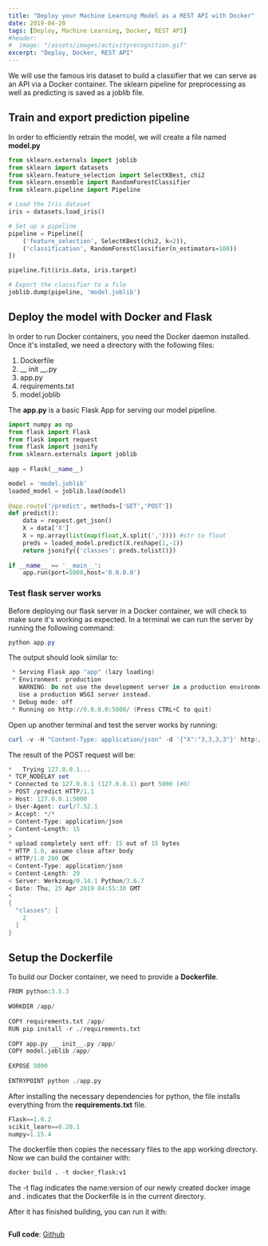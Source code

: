 ```yaml
---
title: "Deploy your Machine Learning Model as a REST API with Docker"
date: 2019-04-20
tags: [Deploy, Machine Learning, Docker, REST API]
#header:
#  image: "/assets/images/activityrecognition.gif"
excerpt: "Deploy, Docker, REST API"
---
```


We will use the famous iris dataset to build a classifier that we can serve as an API via a Docker container. The sklearn pipeline for preprocessing as well as predicting is saved as a joblib file. 

## Train and export prediction pipeline

In order to efficiently retrain the model, we will create a file named __model.py__

```python
from sklearn.externals import joblib
from sklearn import datasets
from sklearn.feature_selection import SelectKBest, chi2
from sklearn.ensemble import RandomForestClassifier
from sklearn.pipeline import Pipeline

# Load the Iris dataset
iris = datasets.load_iris()

# Set up a pipeline
pipeline = Pipeline([
    ('feature_selection', SelectKBest(chi2, k=2)),
    ('classification', RandomForestClassifier(n_estimators=100))
])

pipeline.fit(iris.data, iris.target)

# Export the classifier to a file
joblib.dump(pipeline, 'model.joblib')
```

## Deploy the model with Docker and Flask

In order to run Docker containers, you need the Docker daemon installed. Once it's installed, we need a directory with the following files:
1. Dockerfile
2. __ init __.py
3. app.py
4. requirements.txt
5. model.joblib

The __app.py__ is a basic Flask App for serving our model pipeline.

```python
import numpy as np
from flask import Flask
from flask import request
from flask import jsonify
from sklearn.externals import joblib
 
app = Flask(__name__)

model = 'model.joblib'
loaded_model = joblib.load(model)
 
@app.route('/predict', methods=['GET','POST'])
def predict():
    data = request.get_json()
    X = data['X']
    X = np.array(list(map(float,X.split(',')))) #str to float
    preds = loaded_model.predict(X.reshape(1,-1))
    return jsonify({'classes': preds.tolist()})
  
if __name__ == '__main__':
    app.run(port=5000,host='0.0.0.0')
```

### Test flask server works

Before deploying our flask server in a Docker container, we will check to make sure it's working as expected. In a terminal we can run the server by running the following command:
```powershell
python app.py
```
The output should look similar to:
```powershell
 * Serving Flask app "app" (lazy loading)
 * Environment: production
   WARNING: Do not use the development server in a production environment.
   Use a production WSGI server instead.
 * Debug mode: off
 * Running on http://0.0.0.0:5000/ (Press CTRL+C to quit)
```

Open up another terminal and test the server works by running:
```powershell
curl -v -H "Content-Type: application/json" -d '{"X":"3,3,3,3"}' http://127.0.0.1:5000/predict
```

The result of the POST request will be:
```powershell
*   Trying 127.0.0.1...
* TCP_NODELAY set
* Connected to 127.0.0.1 (127.0.0.1) port 5000 (#0)
> POST /predict HTTP/1.1
> Host: 127.0.0.1:5000
> User-Agent: curl/7.52.1
> Accept: */*
> Content-Type: application/json
> Content-Length: 15
> 
* upload completely sent off: 15 out of 15 bytes
* HTTP 1.0, assume close after body
< HTTP/1.0 200 OK
< Content-Type: application/json
< Content-Length: 29
< Server: Werkzeug/0.14.1 Python/3.6.7
< Date: Thu, 25 Apr 2019 04:55:30 GMT
< 
{
  "classes": [
    2
  ]
}
```

## Setup the Dockerfile

To build our Docker container, we need to provide a __Dockerfile__. 

```python
FROM python:3.5.3
 
WORKDIR /app/
 
COPY requirements.txt /app/
RUN pip install -r ./requirements.txt
 
COPY app.py __ init__.py /app/
COPY model.joblib /app/
 
EXPOSE 5000
 
ENTRYPOINT python ./app.py
```

After installing the necessary dependencies for python, the file installs everything from the __requirements.txt__ file.

```python
Flask==1.0.2
scikit_learn==0.20.1
numpy=1.15.4
```

The dockerfile then copies the necessary files to the app working directory. Now we can build the container with:

```python
docker build . -t docker_flask:v1
```

The -t flag indicates the name:version of our newly created docker image and . indicates that the Dockerfile is in the current directory.

After it has finished building, you can run it with:
```python

```
**Full code**: [Github](https://github.com/hacheemaster/DeployMLRestAPIDocker)

